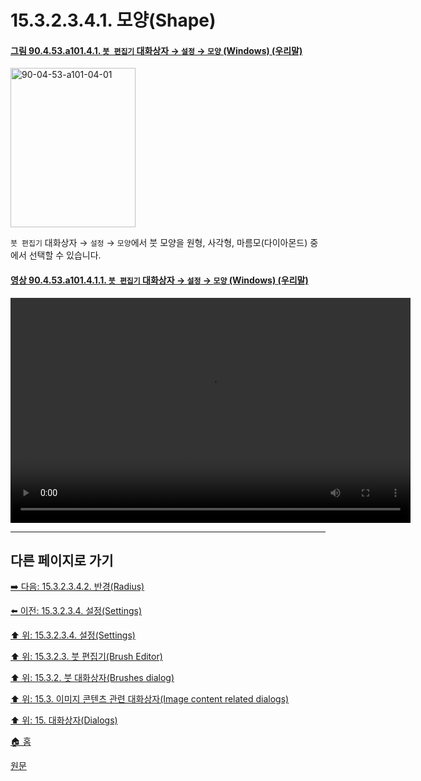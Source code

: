 # 15.3.2.3.4.1. 모양(Shape)

<a id="90-04-53-a101-04-01"></a>

#### [그림 90.4.53.a101.4.1. `붓 편집기` 대화상자 → `설정` → `모양` (Windows) (우리말)](./90-04-0053-brush_editor.md#90-04-53-a101-04-01)
<img width="200" height="255" alt="90-04-53-a101-04-01" src="https://github.com/user-attachments/assets/33ace1c3-e577-404d-8939-66714d0869f5" />

`붓 편집기` 대화상자 → `설정` → `모양`에서 붓 모양을 원형, 사각형, 마름모(다이아몬드) 중에서 선택할 수 있습니다.

<a id="90-04-53-a101-04-01-01"></a>

#### [영상 90.4.53.a101.4.1.1. `붓 편집기` 대화상자 → `설정` → `모양` (Windows) (우리말)](./90-04-0053-brush_editor.md#90-04-53-a101-04-01-01)
<video controls="controls" width="640" height="360" src="https://github.com/user-attachments/assets/79255bd9-9bdc-48af-9a95-83fee3237535"></video>

***

## 다른 페이지로 가기

[➡️ 다음: 15.3.2.3.4.2. 반경(Radius)](./15-03-02-03-04-02-radius.md)

[⬅️ 이전: 15.3.2.3.4. 설정(Settings)](./15-03-02-03-04-00-settings.md)

[⬆️ 위: 15.3.2.3.4. 설정(Settings)](./15-03-02-03-04-00-settings.md)

[⬆️ 위: 15.3.2.3. 붓 편집기(Brush Editor)](./15-03-02-03-00-brush_editor.md)

[⬆️ 위: 15.3.2. 붓 대화상자(Brushes dialog)](./15-03-02-00-brushes-dialog.md)

[⬆️ 위: 15.3. 이미지 콘텐츠 관련 대화상자(Image content related dialogs)](./15-03-00-image-content-related-dialogs.md)

[⬆️ 위: 15. 대화상자(Dialogs)](./15-00-dialogs.md)

[🏠 홈](./00-home.md)

[원문](https://docs.gimp.org/2.10/ko/gimp-brush-dialog.html#gimp-brush-editor-dialog)